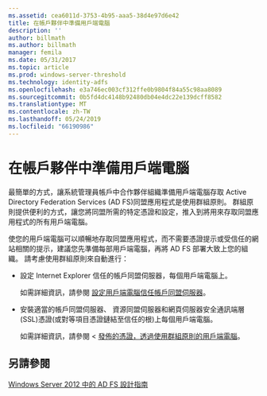 ```yaml
---
ms.assetid: cea6011d-3753-4b95-aaa5-38d4e97d6e42
title: 在帳戶夥伴中準備用戶端電腦
description: ''
author: billmath
ms.author: billmath
manager: femila
ms.date: 05/31/2017
ms.topic: article
ms.prod: windows-server-threshold
ms.technology: identity-adfs
ms.openlocfilehash: e3a746ec003cf312ffe0b9804f84a55c98aa8089
ms.sourcegitcommit: 0b5fd4dc4148b92480db04e4dc22e139dcff8582
ms.translationtype: MT
ms.contentlocale: zh-TW
ms.lasthandoff: 05/24/2019
ms.locfileid: "66190986"
---
```

# <a name="prepare-client-computers-in-the-account-partner"></a>在帳戶夥伴中準備用戶端電腦

最簡單的方式，讓系統管理員帳戶中合作夥伴組織準備用戶端電腦存取 Active Directory Federation Services \(AD FS\)同盟應用程式是使用群組原則。 群組原則提供便利的方式，讓您將同盟所需的特定憑證和設定，推入到將用來存取同盟應用程式的所有用戶端電腦。  
  
使您的用戶端電腦可以順暢地存取同盟應用程式，而不需要憑證提示或受信任的網站相關的提示，建議您先準備每部用戶端電腦，再將 AD FS 部署大致上您的組織。 請考慮使用群組原則來自動進行：  
  
-   設定 Internet Explorer 信任的帳戶同盟伺服器，每個用戶端電腦上。  
  
    如需詳細資訊，請參閱 [設定用戶端電腦信任帳戶同盟伺服器](../../ad-fs/deployment/Configure-Client-Computers-to-Trust-the-Account-Federation-Server.md)。  
  
-   安裝適當的帳戶同盟伺服器、 資源同盟伺服器和網頁伺服器安全通訊端層\(SSL\)憑證\(或對等項目憑證鏈結至信任的根\)上每個用戶端電腦。  
  
    如需詳細資訊，請參閱 <<c0> [ 發佈的憑證，透過使用群組原則的用戶端電腦](../../ad-fs/deployment/Distribute-Certificates-to-Client-Computers-by-Using-Group-Policy.md)。  
  

## <a name="see-also"></a>另請參閱
[Windows Server 2012 中的 AD FS 設計指南](AD-FS-Design-Guide-in-Windows-Server-2012.md)
